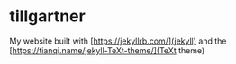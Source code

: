 # tillgartner
My website built with [https://jekyllrb.com/](jekyll) and the [https://tianqi.name/jekyll-TeXt-theme/](TeXt theme)
